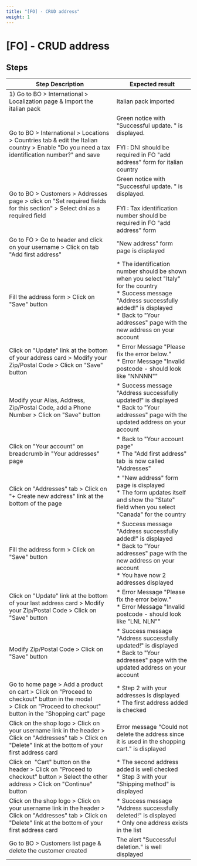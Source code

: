 ```yaml
---
title: "[FO] - CRUD address"
weight: 1
---
```


# [FO] - CRUD address
## Steps
| Step Description | Expected result |
| ----- | ----- |
| 1) Go to BO > International > Localization page & Import the italian pack | Italian pack imported |
| Go to BO > International > Locations > Countries tab & edit the Italian country > Enable "Do you need a tax identification number?" and save | Green notice with "Successful update. " is displayed.<br><br>FYI : DNI should be required in FO "add address" form for italian country |
| Go to BO > Customers > Addresses page > click on "Set required fields for this section" > Select dni as a required field | Green notice with "Successful update. " is displayed.<br><br>FYI : Tax identification number should be required in FO "add address" form |
| Go to FO > Go to header and click on your username > Click on tab "Add first address" | "New address" form page is displayed |
| Fill the address form > Click on "Save" button | * The identification number should be shown when you select "Italy" for the country<br> * Success message "Address successfully added!" is displayed<br> * Back to "Your addresses" page with the new address on your account |
| Click on "Update" link at the bottom of your address card > Modify your Zip/Postal Code > Click on "Save" button | * Error Message "Please fix the error below."<br>* Error Message "Invalid postcode - should look like "NNNNN"" |
| Modify your Alias, Address, Zip/Postal Code, add a Phone Number > Click on "Save" button | * Success message "Address successfully updated!" is displayed<br> * Back to "Your addresses" page with the updated address on your account |
| Click on "Your account" on breadcrumb in "Your addresses" page | * Back to "Your account page"<br> * The "Add first address" tab  is now called "Addresses" |
| Click on "Addresses" tab > Click on "+ Create new address" link at the bottom of the page | * "New address" form page is displayed<br> * The form updates itself and show the "State" field when you select "Canada" for the country |
| Fill the address form > Click on "Save" button | * Success message "Address successfully added!" is displayed<br> * Back to "Your addresses" page with the new address on your account<br> * You have now 2 addresses displayed |
| Click on "Update" link at the bottom of your last address card > Modify your Zip/Postal Code > Click on "Save" button | * Error Message "Please fix the error below."<br>* Error Message "Invalid postcode - should look like "LNL NLN"" |
| Modify Zip/Postal Code > Click on "Save" button | * Success message "Address successfully updated!" is displayed<br> * Back to "Your addresses" page with the updated address on your account |
| Go to home page > Add a product on cart > Click on "Proceed to checkout" button in the modal > Click on "Proceed to checkout" button in the "Shopping cart" page | * Step 2 with your addresses is displayed<br> * The first address added is checked |
| Click on the shop logo > Click on your username link in the header > Click on "Addresses" tab > Click on "Delete" link at the bottom of your first address card | Error message "Could not delete the address since it is used in the shopping cart." is displayed |
| Click on  "Cart" button on the header > Click on "Proceed to checkout" button > Select the other address > Click on "Continue" button | * The second address added is well checked<br> * Step 3 with your "Shipping method" is displayed |
| Click on the shop logo > Click on your username link in the header > Click on "Addresses" tab > Click on "Delete" link at the bottom of your first address card | * Success message "Address successfully deleted!" is displayed<br> * Only one address exists in the list |
| Go to BO > Customers list page & delete the customer created | The alert "Successful deletion." is well displayed |
